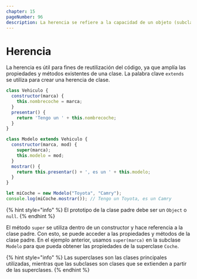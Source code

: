 ```yaml
---
chapter: 15
pageNumber: 96
description: La herencia se refiere a la capacidad de un objeto (subclase) de heredar propiedades y métodos de otro objeto (superclase). JavaScript admite la herencia de prototipos, lo que significa que los objetos pueden heredar propiedades y métodos directamente de otros objetos, lo que se conoce como prototipos.
---
```

# Herencia

La herencia es útil para fines de reutilización del código, ya que amplía las propiedades y métodos existentes de una clase. La palabra clave `extends` se utiliza para crear una herencia de clase.

```javascript
class Vehiculo {
  constructor(marca) {
    this.nombrecoche = marca;
  }
  presentar() {
    return 'Tengo un ' + this.nombrecoche;
  }
}

class Modelo extends Vehiculo {
  constructor(marca, mod) {
    super(marca);
    this.modelo = mod;
  }
  mostrar() {
    return this.presentar() + ', es un ' + this.modelo;
  }
}

let miCoche = new Modelo("Toyota", "Camry");
console.log(miCoche.mostrar()); // Tengo un Toyota, es un Camry
```

{% hint style="info" %}
El prototipo de la clase padre debe ser un `Object` o `null`.
{% endhint %}

El método `super` se utiliza dentro de un constructor y hace referencia a la clase padre. Con esto, se puede acceder a las propiedades y métodos de la clase padre. En el ejemplo anterior, usamos `super(marca)` en la subclase `Modelo` para que pueda obtener las propiedades de la superclase `Coche`.

{% hint style="info" %}
Las superclases son las clases principales utilizadas, mientras que las subclases son clases que se extienden a partir de las superclases.
{% endhint %}
